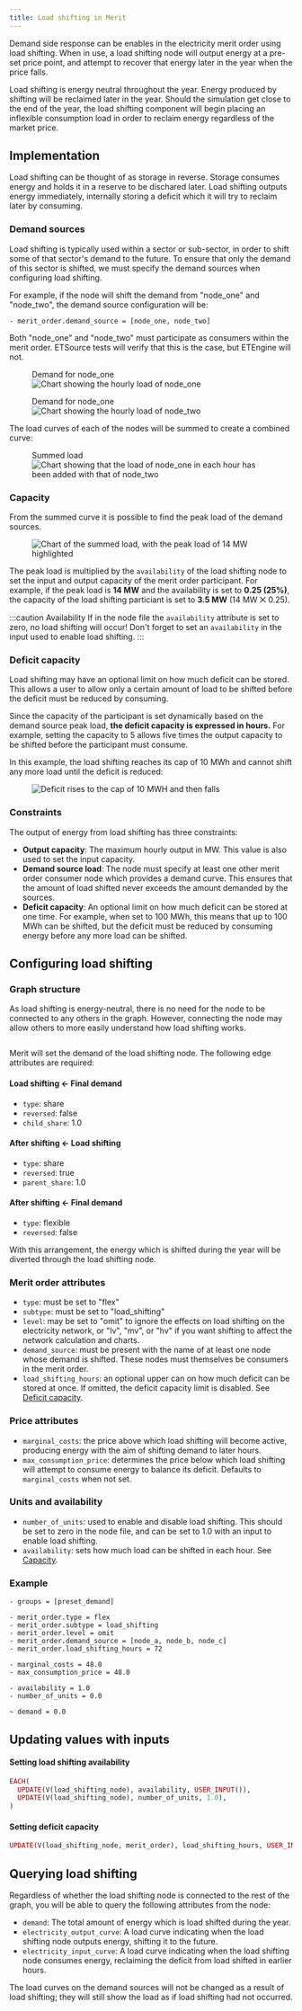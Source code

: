```yaml
---
title: Load shifting in Merit
---
```


Demand side response can be enables in the electricity merit order using load shifting. When in use, a load shifting node will output energy at a pre-set price point, and attempt to recover that energy later in the year when the price falls.

Load shifting is energy neutral throughout the year. Energy produced by shifting will be reclaimed later in the year. Should the simulation get close to the end of the year, the load shifting component will begin placing an inflexible consumption load in order to reclaim energy regardless of the market price.

## Implementation

Load shifting can be thought of as storage in reverse. Storage consumes energy and holds it in a reserve to be dischared later. Load shifting outputs energy immediately, internally storing a deficit which it will try to reclaim later by consuming.

### Demand sources

Load shifting is typically used within a sector or sub-sector, in order to shift some of that sector's demand to the future. To ensure that only the demand of this sector is shifted, we must specify the demand sources when configuring load shifting.

For example, if the node will shift the demand from "node_one" and "node_two", the demand source configuration will be:

```
- merit_order.demand_source = [node_one, node_two]
```

Both "node_one" and "node_two" must participate as consumers within the merit order. ETSource tests will verify that this is the case, but ETEngine will not.

<div className="images-row">
  <figure>
    <figcaption className="image-title">Demand for node_one</figcaption>
    <img src="/img/docs/contrib/load-shifting/demand-node_one.png" alt="Chart showing the hourly load of node_one" />
  </figure>
  <figure>
    <figcaption className="image-title">Demand for node_one</figcaption>
    <img src="/img/docs/contrib/load-shifting/demand-node_two.png" alt="Chart showing the hourly load of node_two" />
  </figure>
</div>

The load curves of each of the nodes will be summed to create a combined curve:

<figure style={{ textAlign: "center" }}>
  <figcaption className="image-title">Summed load</figcaption>
  <img src="/img/docs/contrib/load-shifting/demand-summed.png" alt="Chart showing that the load of node_one in each hour has been added with that of node_two" />
</figure>

### Capacity

From the summed curve it is possible to find the peak load of the demand sources.

<figure style={{ textAlign: "center" }}>
  <img src="/img/docs/contrib/load-shifting/demand-peak.png" alt="Chart of the summed load, with the peak load of 14 MW highlighted" />
</figure>

The peak load is multiplied by the `availability` of the load shifting node to set the input and output capacity of the merit order participant. For example, if the peak load is **14 MW** and the availability is set to **0.25 (25%)**, the capacity of the load shifting particiant is set to **3.5 MW** (14 MW ⨉ 0.25).

:::caution Availability
If in the node file the `availability` attribute is set to zero, no load shifting will occur! Don't forget to set an `availability` in the input used to enable load shifting.
:::

### Deficit capacity

Load shifting may have an optional limit on how much deficit can be stored. This allows a user to allow only a certain amount of load to be shifted before the deficit must be reduced by consuming.

Since the capacity of the participant is set dynamically based on the demand source peak load, **the deficit capacity is expressed in hours.** For example, setting the capacity to 5 allows five times the output capacity to be shifted before the participant must consume.

In this example, the load shifting reaches its cap of 10 MWh and cannot shift any more load until the deficit is reduced:

<figure style={{ textAlign: "center" }}>
  <img src="/img/docs/contrib/load-shifting/deficit-cap.png" alt="Deficit rises to the cap of 10 MWH and then falls" />
</figure>

### Constraints

The output of energy from load shifting has three constraints:

* **Output capacity**: The maximum hourly output in MW. This value is also used to set the input capacity.
* **Demand source load**: The node must specify at least one other merit order consumer node which provides a demand curve. This ensures that the amount of load shifted never exceeds the amount demanded by the sources.
* **Deficit capacity**: An optional limit on how much deficit can be stored at one time. For example, when set to 100 MWh, this means that up to 100 MWh can be shifted, but the deficit must be reduced by consuming energy before any more load can be shifted.

## Configuring load shifting

### Graph structure

As load shifting is energy-neutral, there is no need for the node to be connected to any others in the graph. However, connecting the node may allow others to more easily understand how load shifting works.

<div style={{ textAlign: "center" }}>
  <img src="/img/docs/contrib/load-shifting/graph.png" alt="" />
</div>

Merit will set the demand of the load shifting node. The following edge attributes are required:

#### Load shifting ← Final demand

* `type`: share
* `reversed`: false
* `child_share`: 1.0

#### After shifting ← Load shifting

* `type`: share
* `reversed`: true
* `parent_share`: 1.0

#### After shifting ← Final demand

* `type`: flexible
* `reversed`: false

With this arrangement, the energy which is shifted during the year will be diverted through the load shifting node.

### Merit order attributes

* `type`: must be set to "flex"
* `subtype`: must be set to "load_shifting"
* `level`: may be set to "omit" to ignore the effects on load shifting on the electricity network, or "lv", "mv", or "hv" if you want shifting to affect the network calculation and charts.
* `demand_source`: must be present with the name of at least one node whose demand is shifted. These nodes must themselves be consumers in the merit order.
* `load_shifting_hours`: an optional upper can on how much deficit can be stored at once. If omitted, the deficit capacity limit is disabled. See [Deficit capacity](#deficit-capacity).

### Price attributes

* `marginal_costs`: the price above which load shifting will become active, producing energy with the aim of shifting demand to later hours.
* `max_consumption_price`: determines the price below which load shifting will attempt to consume energy to balance its deficit. Defaults to `marginal_costs` when not set.

### Units and availability

* `number_of_units`: used to enable and disable load shifting. This should be set to zero in the node file, and can be set to 1.0 with an input to enable load shifting.
* `availability`: sets how much load can be shifted in each hour. See [Capacity](#capacity).

### Example

```
- groups = [preset_demand]

- merit_order.type = flex
- merit_order.subtype = load_shifting
- merit_order.level = omit
- merit_order.demand_source = [node_a, node_b, node_c]
- merit_order.load_shifting_hours = 72

- marginal_costs = 48.0
- max_consumption_price = 48.0

- availability = 1.0
- number_of_units = 0.0

~ demand = 0.0
```

## Updating values with inputs

#### Setting load shifting availability

```ruby
EACH(
  UPDATE(V(load_shifting_node), availability, USER_INPUT()),
  UPDATE(V(load_shifting_node), number_of_units, 1.0),
)
```

#### Setting deficit capacity

```ruby
UPDATE(V(load_shifting_node, merit_order), load_shifting_hours, USER_INPUT())
```

## Querying load shifting

Regardless of whether the load shifting node is connected to the rest of the graph, you will be able to query the following attributes from the node:

* `demand`: The total amount of energy which is load shifted during the year.
* `electricity_output_curve`: A load curve indicating when the load shifting node outputs energy, shifting it to the future.
* `electricity_input_curve`: A load curve indicating when the load shifting node consumes energy, reclaiming the deficit from load shifted in earlier hours.

The load curves on the demand sources will not be changed as a result of load shifting; they will still show the load as if load shifting had not occurred.
